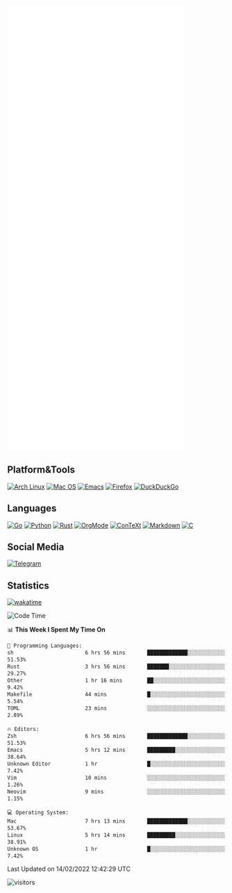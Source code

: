 ![Metrics](https://github.com/SteamedFish/SteamedFish/blob/master/github-metrics.svg)

## Platform&Tools

[![Arch Linux](https://img.shields.io/badge/ArchLinux-1793D1?logo=arch-linux&logoColor=fff&style=flat-square)](https://archlinux.org/)
[![Mac OS](https://img.shields.io/badge/MacOS-000000?style=flat-square&logo=macos&logoColor=F0F0F0)](https://www.apple.com/macos/)
[![Emacs](https://img.shields.io/badge/Emacs-%237F5AB6.svg?&style=flat-square&logo=gnu-emacs&logoColor=white)](https://www.gnu.org/software/emacs/)
[![Firefox](https://img.shields.io/badge/Firefox-FF7139?style=flat-square&logo=Firefox-Browser&logoColor=white)](https://firefox.com/)
[![DuckDuckGo](https://img.shields.io/badge/DuckDuckGo-DE5833?style=flat-square&logo=DuckDuckGo&logoColor=white)](https://duckduckgo.com/)

## Languages

[![Go](https://img.shields.io/badge/Golang-%2300ADD8.svg?style=flat-square&logo=go&logoColor=white)](https://golang.org/)
[![Python](https://img.shields.io/badge/Python-3670A0?style=flat-square&logo=python&logoColor=ffdd54)](https://www.python.org/)
[![Rust](https://img.shields.io/badge/Rust-%23000000.svg?style=flat-square&logo=rust&logoColor=white)](https://www.rust-lang.org/)
[![OrgMode](https://img.shields.io/badge/OrgMode-%23000000.svg?style=flat-square&logo=org&logoColor=white)](https://orgmode.org/)
[![ConTeXt](https://img.shields.io/badge/ConTeXt-%23008080.svg?style=flat-square&logo=latex&logoColor=white)](https://contextgarden.net/)
[![Markdown](https://img.shields.io/badge/MarkDown-%23000000.svg?style=flat-square&logo=markdown&logoColor=white)](https://daringfireball.net/projects/markdown/)
[![C](https://img.shields.io/badge/C-%2300599C.svg?style=flat-square&logo=c&logoColor=white)](https://www.iso.org/standard/74528.html)

## Social Media

[![Telegram](https://img.shields.io/badge/SteamedFish-2CA5E0?style=social&logo=telegram&logoColor=white)](https://t.me/SteamedFish)

## Statistics
[![wakatime](https://wakatime.com/badge/user/168280d6-fcf2-4b4f-ad3a-dc4612f35b38.svg)](https://wakatime.com/@168280d6-fcf2-4b4f-ad3a-dc4612f35b38)

<!--START_SECTION:waka-->
![Code Time](http://img.shields.io/badge/Code%20Time-1%2C604%20hrs%2028%20mins-blue)

📊 **This Week I Spent My Time On** 

```text
💬 Programming Languages: 
sh                       6 hrs 56 mins       █████████████░░░░░░░░░░░░   51.53% 
Rust                     3 hrs 56 mins       ███████░░░░░░░░░░░░░░░░░░   29.27% 
Other                    1 hr 16 mins        ██░░░░░░░░░░░░░░░░░░░░░░░   9.42% 
Makefile                 44 mins             █░░░░░░░░░░░░░░░░░░░░░░░░   5.54% 
TOML                     23 mins             ░░░░░░░░░░░░░░░░░░░░░░░░░   2.89%

🔥 Editors: 
Zsh                      6 hrs 56 mins       █████████████░░░░░░░░░░░░   51.53% 
Emacs                    5 hrs 12 mins       █████████░░░░░░░░░░░░░░░░   38.64% 
Unknown Editor           1 hr                █░░░░░░░░░░░░░░░░░░░░░░░░   7.42% 
Vim                      10 mins             ░░░░░░░░░░░░░░░░░░░░░░░░░   1.26% 
Neovim                   9 mins              ░░░░░░░░░░░░░░░░░░░░░░░░░   1.15%

💻 Operating System: 
Mac                      7 hrs 13 mins       █████████████░░░░░░░░░░░░   53.67% 
Linux                    5 hrs 14 mins       █████████░░░░░░░░░░░░░░░░   38.91% 
Unknown OS               1 hr                █░░░░░░░░░░░░░░░░░░░░░░░░   7.42%

```


 Last Updated on 14/02/2022 12:42:29 UTC
<!--END_SECTION:waka-->

![visitors](https://visitor-badge.laobi.icu/badge?page_id=SteamedFish.SteamedFish)
